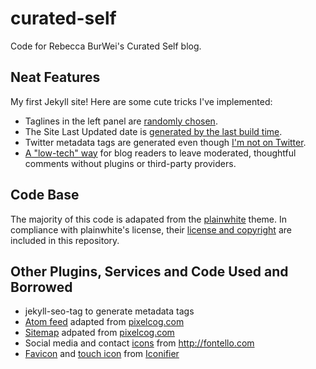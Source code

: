 # curated-self

Code for Rebecca BurWei's Curated Self blog.

## Neat Features
My first Jekyll site! Here are some cute tricks I've implemented:
* Taglines in the left panel are [randomly chosen](https://github.com/rebecca-burwei/curated-self/blob/master/_layouts/default.html#L12-L20).
* The Site Last Updated date is [generated by the last build time](https://github.com/rebecca-burwei/curated-self/blob/master/_layouts/default.html#L31).
* Twitter metadata tags are generated even though [I'm not on Twitter](https://github.com/rebecca-burwei/curated-self/blob/master/_config.yml#L18).
* [A "low-tech" way](https://github.com/rebecca-burwei/curated-self/blob/master/_layouts/post.html#L23-L42) for blog readers to leave moderated, thoughtful comments without plugins or third-party providers.

## Code Base
The majority of this code is adapated from the [plainwhite](https://github.com/thelehhman/plainwhite-jekyll) theme. In compliance with plainwhite's license, their [license and copyright](https://github.com/rebecca-burwei/curated-self/blob/master/LICENSE-plainwhite.txt) are included in this repository.

## Other Plugins, Services and Code Used and Borrowed
* jekyll-seo-tag to generate metadata tags
* [Atom feed](https://github.com/rebecca-burwei/curated-self/blob/master/feed.atom) adapted from [pixelcog.com](https://github.com/pixelcog/pixelcog.com/blob/gh-pages/blog/feed.atom)
* [Sitemap](https://github.com/rebecca-burwei/curated-self/blob/master/sitemap.xml) adpated from [pixelcog.com](https://github.com/pixelcog/pixelcog.com/blob/gh-pages/sitemap.xml)
* Social media and contact [icons](https://github.com/rebecca-burwei/curated-self/blob/master/assets/font) from http://fontello.com
* [Favicon](https://github.com/rebecca-burwei/curated-self/blob/master/favicon.ico) and [touch icon](https://github.com/rebecca-burwei/curated-self/blob/master/assets/img/apple-touch-icon-180x180.png) from [Iconifier](https://iconifier.net)